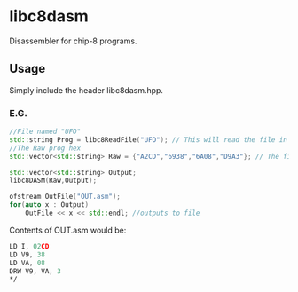 # libc8dasm
Disassembler for chip-8 programs.

## Usage

Simply include the header libc8dasm.hpp.

### E.G.
```C++
//File named "UFO"
std::string Prog = libc8ReadFile("UFO"); // This will read the file in binary mode and generates the HEX value string
//The Raw prog hex
std::vector<std::string> Raw = {"A2CD","6938","6A08","D9A3"}; // The first 4 Line of the UFO game

std::vector<std::string> Output;
libc8DASM(Raw,Output);

ofstream OutFile("OUT.asm");
for(auto x : Output)
	OutFile << x << std::endl; //outputs to file
```


Contents of OUT.asm would be:
```asm
LD I, 02CD
LD V9, 38
LD VA, 08
DRW V9, VA, 3
*/
```